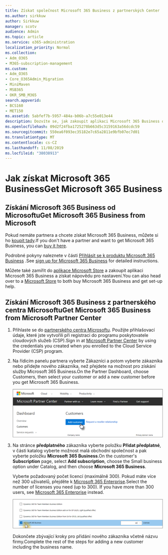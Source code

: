 ```yaml
---
title: Získat společnost Microsoft 365 Business z partnerských Center
ms.author: sirkkuw
author: Sirkkuw
manager: scotv
audience: Admin
ms.topic: article
ms.service: o365-administration
localization_priority: Normal
ms.collection:
- Adm_O365
- M365-subscription-management
ms.custom:
- Adm_O365
- Core_O365Admin_Migration
- MiniMaven
- MSB365
- OKR_SMB_M365
search.appverid:
- BCS160
- MET150
ms.assetid: 5abfef7b-5957-484a-b06b-a7c55e013e44
description: Dozvíte se, jak zakoupit aplikaci Microsoft 365 Business od společnosti Microsoft Partner Center.
ms.openlocfilehash: 09d2f24fba1725278b663d5c3159163a56dcdc59
ms.sourcegitcommit: 550ea6f093ec35182e7c65a2811e9bfb07ec7d01
ms.translationtype: MT
ms.contentlocale: cs-CZ
ms.lasthandoff: 11/08/2019
ms.locfileid: "38038913"
---
```

# <a name="get-microsoft-365-business"></a><span data-ttu-id="056a3-103">Jak získat Microsoft 365 Business</span><span class="sxs-lookup"><span data-stu-id="056a3-103">Get Microsoft 365 Business</span></span>

## <a name="get-microsoft-365-business-from-microsoft"></a><span data-ttu-id="056a3-104">Získání Microsoft 365 Business od Microsoftu</span><span class="sxs-lookup"><span data-stu-id="056a3-104">Get Microsoft 365 Business from Microsoft</span></span>

<span data-ttu-id="056a3-105">Pokud nemáte partnera a chcete získat Microsoft 365 Business, můžete si ho [koupit tady](https://www.microsoft.com/en-US/microsoft-365/business).</span><span class="sxs-lookup"><span data-stu-id="056a3-105">If you don't have a partner and want to get Microsoft 365 Business, you can [buy it here](https://www.microsoft.com/en-US/microsoft-365/business).</span></span>

<span data-ttu-id="056a3-106">Podrobné pokyny naleznete v části [Přihlásit se k produktu Microsoft 365 Business](sign-up.md) .</span><span class="sxs-lookup"><span data-stu-id="056a3-106">See [sign up for Microsoft 365 Business](sign-up.md) for detailed instructions.</span></span>

<span data-ttu-id="056a3-107">Můžete také zamířit do [aplikace Microsoft Store](https://www.microsoft.com/en-us/store/locations/find-a-store?icid=en_US_Store_UH_FAS) a zakoupit aplikaci Microsoft 365 Business a získat nápovědu pro nastavení.</span><span class="sxs-lookup"><span data-stu-id="056a3-107">You can also head over to a [Microsoft Store](https://www.microsoft.com/en-us/store/locations/find-a-store?icid=en_US_Store_UH_FAS) to both buy Microsoft 365 Business and get set-up help.</span></span>
  
## <a name="get-microsoft-365-business-from-microsoft-partner-center"></a><span data-ttu-id="056a3-108">Získání Microsoft 365 Business z partnerského centra Microsoftu</span><span class="sxs-lookup"><span data-stu-id="056a3-108">Get Microsoft 365 Business from Microsoft Partner Center</span></span>

1. <span data-ttu-id="056a3-109">Přihlaste se do [partnerského centra Microsoftu](https://go.microsoft.com/fwlink/p/?linkid=849910). Použijte přihlašovací údaje, které jste vytvořili při registraci do programu poskytovatele cloudových služeb (CSP).</span><span class="sxs-lookup"><span data-stu-id="056a3-109">Sign in at [Microsoft Partner Center](https://go.microsoft.com/fwlink/p/?linkid=849910) by using the credentials you created when you enrolled to the Cloud Service Provider (CSP) program.</span></span> 
    
2. <span data-ttu-id="056a3-110">Na řídicím panelu partnera vyberte Zákazníci a potom vyberte zákazníka nebo přidejte nového zákazníka, než přejdete na možnost pro získání služby Microsoft 365 Business.</span><span class="sxs-lookup"><span data-stu-id="056a3-110">On the Partner Dashboard, choose Customers, then select your customer or add a new customer before you get Microsoft 365 Business.</span></span>
    
    ![In the Microsoft Partner center, add a new customer.](media/ec807d07-bbd2-411f-8fe1-c644cf9a3882.png)
  
3. <span data-ttu-id="056a3-112">Na stránce **předplatného** zákazníka vyberte položku **Přidat předplatné**, v části katalog vyberte možnost malá obchodní společnost a pak vyberte položku **Microsoft 365 Business**.</span><span class="sxs-lookup"><span data-stu-id="056a3-112">On the customer's **Subscription** page, select **Add subscription**, choose the Small business option under Catalog, and then choose **Microsoft 365 Business**.</span></span>
    
    <span data-ttu-id="056a3-p101">Vyberte požadovaný počet licencí (maximálně 300). Pokud máte více než 300 uživatelů, přejděte k [Microsoft 365 Enterprise](https://go.microsoft.com/fwlink/p/?linkid=862316).</span><span class="sxs-lookup"><span data-stu-id="056a3-p101">Select the number of licenses you need (up to 300). If you have more than 300 users, see [Microsoft 365 Enterprise](https://go.microsoft.com/fwlink/p/?linkid=862316) instead.</span></span> 
    
    ![On the New subscription page choose small business.](media/52d99e89-2175-4974-84bb-dd626048541b.png)
  
    <span data-ttu-id="056a3-116">Dokončete zbývající kroky pro přidání nového zákazníka včetně názvu firmy.</span><span class="sxs-lookup"><span data-stu-id="056a3-116">Complete the rest of the steps for adding a new customer including the business name.</span></span>
    


